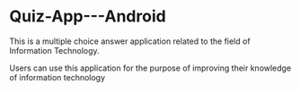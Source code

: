 # Quiz-App---Android

This is a multiple choice answer application related to the field of Information Technology.

Users can use this application for the purpose of improving their knowledge of information technology
